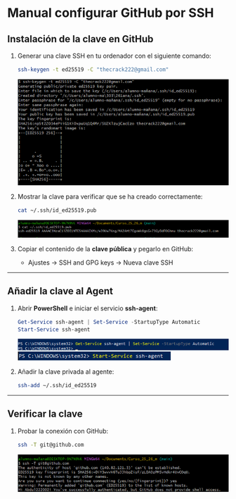 # Manual configurar GitHub por SSH

## Instalación de la clave en GitHub
1. Generar una clave SSH en tu ordenador con el siguiente comando:  
   ```bash
   ssh-keygen -t ed25519 -C "thecrack222@gmail.com"
   ```
   ![Imagen 1](images/image.png)


2. Mostrar la clave para verificar que se ha creado correctamente:  
   ```bash
   cat ~/.ssh/id_ed25519.pub
   ```

   ![Imagen 2](images/image2.png)

   

3. Copiar el contenido de la **clave pública** y pegarlo en GitHub:  
   - Ajustes → SSH and GPG keys → Nueva clave SSH  

---

## Añadir la clave al Agent
1. Abrir **PowerShell** e iniciar el servicio **ssh-agent**:  
   ```powershell
   Get-Service ssh-agent | Set-Service -StartupType Automatic
   Start-Service ssh-agent
   ```
    ![Imagen 4](images/image4.png)
    ![Imagen 5](images/image5.png)

2. Añadir la clave privada al agente:  
   ```bash
   ssh-add ~/.ssh/id_ed25519
   ```

---

## Verificar la clave
1. Probar la conexión con GitHub:  
   ```bash
   ssh -T git@github.com
   ```
    ![Imagen 3](images/image3.png)

